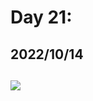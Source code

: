 # Day 21: 
## 2022/10/14 

## 
### 



![](https://raw.githubusercontent.com/benknight135/thirty-knights-posts/main/data/day21/.jpeg)
